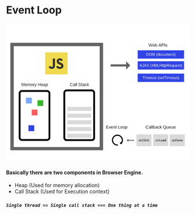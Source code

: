 # Event Loop

<div align="center">
  <img src="./visual-graphics/event-loop-circle.png" alt="Event Loop Circle">
</div>

#### Basically there are two components in Browser Engine.

- Heap (Used for memory allocation)
- Call Stack (Used for Execution context)

##### `Single thread == Single call stack === One thing at a time`
